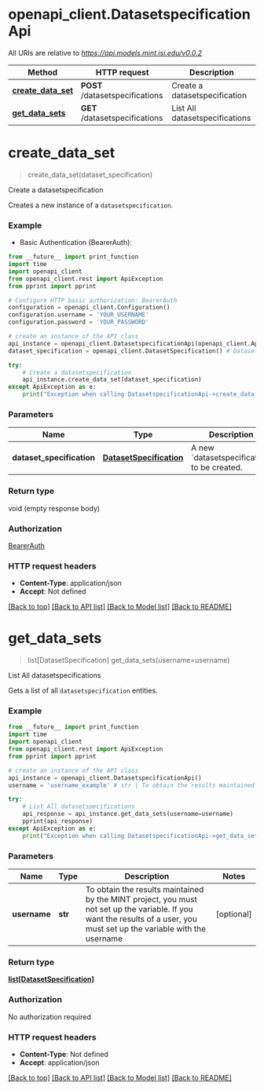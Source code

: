 # openapi_client.DatasetspecificationApi

All URIs are relative to *https://api.models.mint.isi.edu/v0.0.2*

Method | HTTP request | Description
------------- | ------------- | -------------
[**create_data_set**](DatasetspecificationApi.md#create_data_set) | **POST** /datasetspecifications | Create a datasetspecification
[**get_data_sets**](DatasetspecificationApi.md#get_data_sets) | **GET** /datasetspecifications | List All datasetspecifications


# **create_data_set**
> create_data_set(dataset_specification)

Create a datasetspecification

Creates a new instance of a `datasetspecification`.

### Example

* Basic Authentication (BearerAuth): 
```python
from __future__ import print_function
import time
import openapi_client
from openapi_client.rest import ApiException
from pprint import pprint

# Configure HTTP basic authorization: BearerAuth
configuration = openapi_client.Configuration()
configuration.username = 'YOUR_USERNAME'
configuration.password = 'YOUR_PASSWORD'

# create an instance of the API class
api_instance = openapi_client.DatasetspecificationApi(openapi_client.ApiClient(configuration))
dataset_specification = openapi_client.DatasetSpecification() # DatasetSpecification | A new `datasetspecification` to be created.

try:
    # Create a datasetspecification
    api_instance.create_data_set(dataset_specification)
except ApiException as e:
    print("Exception when calling DatasetspecificationApi->create_data_set: %s\n" % e)
```

### Parameters

Name | Type | Description  | Notes
------------- | ------------- | ------------- | -------------
 **dataset_specification** | [**DatasetSpecification**](DatasetSpecification.md)| A new &#x60;datasetspecification&#x60; to be created. | 

### Return type

void (empty response body)

### Authorization

[BearerAuth](../README.md#BearerAuth)

### HTTP request headers

 - **Content-Type**: application/json
 - **Accept**: Not defined

[[Back to top]](#) [[Back to API list]](../README.md#documentation-for-api-endpoints) [[Back to Model list]](../README.md#documentation-for-models) [[Back to README]](../README.md)

# **get_data_sets**
> list[DatasetSpecification] get_data_sets(username=username)

List All datasetspecifications

Gets a list of all `datasetspecification` entities.

### Example
```python
from __future__ import print_function
import time
import openapi_client
from openapi_client.rest import ApiException
from pprint import pprint

# create an instance of the API class
api_instance = openapi_client.DatasetspecificationApi()
username = 'username_example' # str | To obtain the results maintained by the MINT project, you must not set up the variable. If you want the results of a user, you must set up the variable with the username (optional)

try:
    # List All datasetspecifications
    api_response = api_instance.get_data_sets(username=username)
    pprint(api_response)
except ApiException as e:
    print("Exception when calling DatasetspecificationApi->get_data_sets: %s\n" % e)
```

### Parameters

Name | Type | Description  | Notes
------------- | ------------- | ------------- | -------------
 **username** | **str**| To obtain the results maintained by the MINT project, you must not set up the variable. If you want the results of a user, you must set up the variable with the username | [optional] 

### Return type

[**list[DatasetSpecification]**](DatasetSpecification.md)

### Authorization

No authorization required

### HTTP request headers

 - **Content-Type**: Not defined
 - **Accept**: application/json

[[Back to top]](#) [[Back to API list]](../README.md#documentation-for-api-endpoints) [[Back to Model list]](../README.md#documentation-for-models) [[Back to README]](../README.md)

